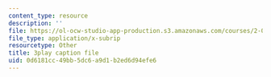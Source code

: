 ```yaml
---
content_type: resource
description: ''
file: https://ol-ocw-studio-app-production.s3.amazonaws.com/courses/2-003sc-engineering-dynamics-fall-2011/0d6181cc49bb5dc6a9d1b2ed6d94efe6_6wPHoFjnYXI.srt
file_type: application/x-subrip
resourcetype: Other
title: 3play caption file
uid: 0d6181cc-49bb-5dc6-a9d1-b2ed6d94efe6
---
```

